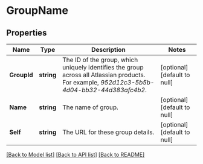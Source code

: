 # GroupName

## Properties
Name | Type | Description | Notes
------------ | ------------- | ------------- | -------------
**GroupId** | **string** | The ID of the group, which uniquely identifies the group across all Atlassian products. For example, *952d12c3-5b5b-4d04-bb32-44d383afc4b2*. | [optional] [default to null]
**Name** | **string** | The name of group. | [optional] [default to null]
**Self** | **string** | The URL for these group details. | [optional] [default to null]

[[Back to Model list]](../README.md#documentation-for-models) [[Back to API list]](../README.md#documentation-for-api-endpoints) [[Back to README]](../README.md)


